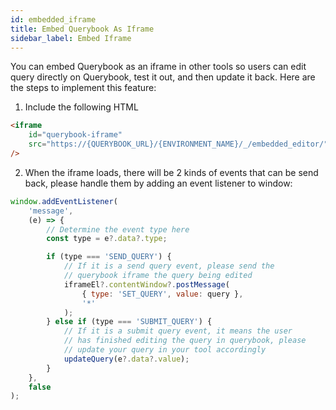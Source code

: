 ```yaml
---
id: embedded_iframe
title: Embed Querybook As Iframe
sidebar_label: Embed Iframe
---
```


You can embed Querybook as an iframe in other tools so users can edit query directly on Querybook, test it out, and then update it back. Here are the steps to implement this feature:

1. Include the following HTML

```html
<iframe
    id="querybook-iframe"
    src="https://{QUERYBOOK_URL}/{ENVIRONMENT_NAME}/_/embedded_editor/"
/>
```

2. When the iframe loads, there will be 2 kinds of events that can be send back, please handle them by adding an event listener to window:

```js
window.addEventListener(
    'message',
    (e) => {
        // Determine the event type here
        const type = e?.data?.type;

        if (type === 'SEND_QUERY') {
            // If it is a send query event, please send the
            // querybook iframe the query being edited
            iframeEl?.contentWindow?.postMessage(
                { type: 'SET_QUERY', value: query },
                '*'
            );
        } else if (type === 'SUBMIT_QUERY') {
            // If it is a submit query event, it means the user
            // has finished editing the query in querybook, please
            // update your query in your tool accordingly
            updateQuery(e?.data?.value);
        }
    },
    false
);
```
